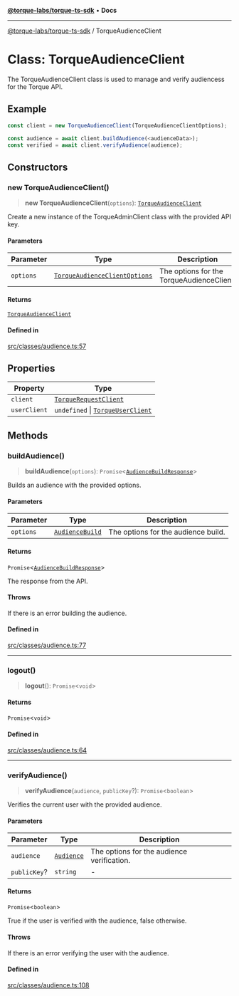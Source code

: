 [**@torque-labs/torque-ts-sdk**](../README.md) • **Docs**

***

[@torque-labs/torque-ts-sdk](../globals.md) / TorqueAudienceClient

# Class: TorqueAudienceClient

The TorqueAudienceClient class is used to manage and verify audiencess for the Torque API.

## Example

```ts
const client = new TorqueAudienceClient(TorqueAudienceClientOptions);

const audience = await client.buildAudience(<audienceData>);
const verified = await client.verifyAudience(audience);
```

## Constructors

### new TorqueAudienceClient()

> **new TorqueAudienceClient**(`options`): [`TorqueAudienceClient`](TorqueAudienceClient.md)

Create a new instance of the TorqueAdminClient class with the provided API key.

#### Parameters

| Parameter | Type | Description |
| ------ | ------ | ------ |
| `options` | [`TorqueAudienceClientOptions`](../type-aliases/TorqueAudienceClientOptions.md) | The options for the TorqueAudienceClient. |

#### Returns

[`TorqueAudienceClient`](TorqueAudienceClient.md)

#### Defined in

[src/classes/audience.ts:57](https://github.com/torque-labs/torque-ts-sdk/blob/e34efdf278512e8a58bacdba966e9cd90b1db20a/src/classes/audience.ts#L57)

## Properties

| Property | Type |
| ------ | ------ |
| `client` | [`TorqueRequestClient`](TorqueRequestClient.md) |
| `userClient` | `undefined` \| [`TorqueUserClient`](TorqueUserClient.md) |

## Methods

### buildAudience()

> **buildAudience**(`options`): `Promise`\<[`AudienceBuildResponse`](../type-aliases/AudienceBuildResponse.md)\>

Builds an audience with the provided options.

#### Parameters

| Parameter | Type | Description |
| ------ | ------ | ------ |
| `options` | [`AudienceBuild`](../type-aliases/AudienceBuild.md) | The options for the audience build. |

#### Returns

`Promise`\<[`AudienceBuildResponse`](../type-aliases/AudienceBuildResponse.md)\>

The response from the API.

#### Throws

If there is an error building the audience.

#### Defined in

[src/classes/audience.ts:77](https://github.com/torque-labs/torque-ts-sdk/blob/e34efdf278512e8a58bacdba966e9cd90b1db20a/src/classes/audience.ts#L77)

***

### logout()

> **logout**(): `Promise`\<`void`\>

#### Returns

`Promise`\<`void`\>

#### Defined in

[src/classes/audience.ts:64](https://github.com/torque-labs/torque-ts-sdk/blob/e34efdf278512e8a58bacdba966e9cd90b1db20a/src/classes/audience.ts#L64)

***

### verifyAudience()

> **verifyAudience**(`audience`, `publicKey`?): `Promise`\<`boolean`\>

Verifies the current user with the provided audience.

#### Parameters

| Parameter | Type | Description |
| ------ | ------ | ------ |
| `audience` | [`Audience`](../type-aliases/Audience.md) | The options for the audience verification. |
| `publicKey`? | `string` | - |

#### Returns

`Promise`\<`boolean`\>

True if the user is verified with the audience, false otherwise.

#### Throws

If there is an error verifying the user with the audience.

#### Defined in

[src/classes/audience.ts:108](https://github.com/torque-labs/torque-ts-sdk/blob/e34efdf278512e8a58bacdba966e9cd90b1db20a/src/classes/audience.ts#L108)
